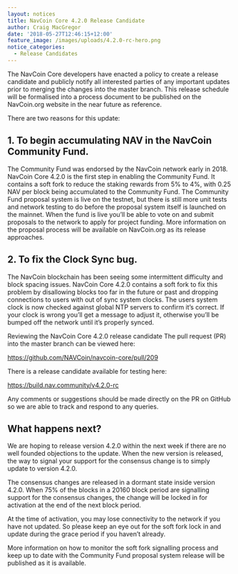 ```yaml
---
layout: notices
title: NavCoin Core 4.2.0 Release Candidate
author: Craig MacGregor
date: '2018-05-27T12:46:15+12:00'
feature_image: /images/uploads/4.2.0-rc-hero.png
notice_categories:
  - Release Candidates
---
```

The NavCoin Core developers have enacted a policy to create a release candidate and publicly notify all interested parties of any important updates prior to merging the changes into the master branch. This release schedule will be formalised into a process document to be published on the NavCoin.org website in the near future as reference.
<!--more-->
There are two reasons for this update:

## 1. To begin accumulating NAV in the NavCoin Community Fund.

The Community Fund was endorsed by the NavCoin network early in 2018. NavCoin Core 4.2.0 is the first step in enabling the Community Fund. It contains a soft fork to reduce the staking rewards from 5% to 4%, with 0.25 NAV per block being accumulated to the Community Fund. The Community Fund proposal system is live on the testnet, but there is still more unit tests and network testing to do before the proposal system itself is launched on the mainnet. When the fund is live you’ll be able to vote on and submit proposals to the network to apply for project funding. More information on the proposal process will be available on NavCoin.org as its release approaches.

## 2. To fix the Clock Sync bug.

The NavCoin blockchain has been seeing some intermittent difficulty and block spacing issues. NavCoin Core 4.2.0 contains a soft fork to fix this problem by disallowing blocks too far in the future or past and dropping connections to users with out of sync system clocks. The users system clock is now checked against global NTP servers to confirm it’s correct. If your clock is wrong you’ll get a message to adjust it, otherwise you’ll be bumped off the network until it’s properly synced.

Reviewing the NavCoin Core 4.2.0 release candidate The pull request (PR) into the master branch can be viewed here:

<https://github.com/NAVCoin/navcoin-core/pull/209>

There is a release candidate available for testing here:

<https://build.nav.community/v4.2.0-rc>

Any comments or suggestions should be made directly on the PR on GitHub so we are able to track and respond to any queries.

## What happens next?

We are hoping to release version 4.2.0 within the next week if there are no well founded objections to the update. When the new version is released, the way to signal your support for the consensus change is to simply update to version 4.2.0.

The consensus changes are released in a dormant state inside version 4.2.0. When 75% of the blocks in a 20160 block period are signalling support for the consensus changes, the change will be locked in for activation at the end of the next block period.

At the time of activation, you may lose connectivity to the network if you have not updated. So please keep an eye out for the soft fork lock in and update during the grace period if you haven’t already.

More information on how to monitor the soft fork signalling process and keep up to date with the Community Fund proposal system release will be published as it is available.
